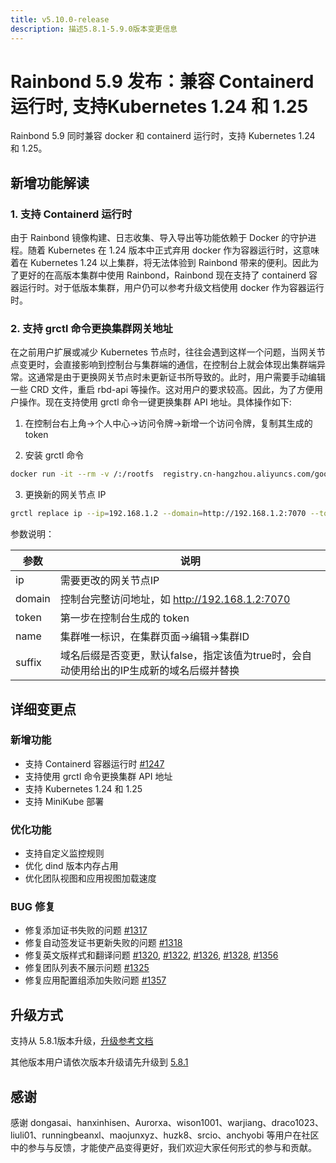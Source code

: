 ```yaml
---
title: v5.10.0-release
description: 描述5.8.1-5.9.0版本变更信息
---
```


# Rainbond 5.9 发布：兼容 Containerd 运行时, 支持Kubernetes 1.24 和 1.25

Rainbond 5.9 同时兼容 docker 和 containerd 运行时，支持 Kubernetes 1.24 和 1.25。

## 新增功能解读

### 1. 支持 Containerd 运行时

由于 Rainbond 镜像构建、日志收集、导入导出等功能依赖于 Docker 的守护进程。随着 Kubernetes 在 1.24 版本中正式弃用 docker 作为容器运行时，这意味着在 Kubernetes 1.24 以上集群，将无法体验到 Rainbond 带来的便利。因此为了更好的在高版本集群中使用 Rainbond，Rainbond 现在支持了 containerd 容器运行时。对于低版本集群，用户仍可以参考升级文档使用 docker 作为容器运行时。

### 2. 支持 grctl 命令更换集群网关地址

在之前用户扩展或减少 Kubernetes 节点时，往往会遇到这样一个问题，当网关节点变更时，会直接影响到控制台与集群端的通信，在控制台上就会体现出集群端异常。这通常是由于更换网关节点时未更新证书所导致的。此时，用户需要手动编辑一些 CRD 文件，重启 rbd-api 等操作。这对用户的要求较高。因此，为了方便用户操作。现在支持使用 grctl 命令一键更换集群 API 地址。具体操作如下:

1. 在控制台右上角->个人中心->访问令牌->新增一个访问令牌，复制其生成的 token

2. 安装 grctl 命令

```bash
docker run -it --rm -v /:/rootfs  registry.cn-hangzhou.aliyuncs.com/goodrain/rbd-grctl:v5.9.0-release copy && mv /usr/local/bin/rainbond-grctl /usr/local/bin/grctl && grctl install
```

3. 更换新的网关节点 IP

```bash
grctl replace ip --ip=192.168.1.2 --domain=http://192.168.1.2:7070 --token=<token值> --name=<集群id> --suffix=false
```

参数说明：

| 参数   | 说明                                                         |
| ------ | ------------------------------------------------------------ |
| ip     | 需要更改的网关节点IP                                         |
| domain | 控制台完整访问地址，如 http://192.168.1.2:7070               |
| token  | 第一步在控制台生成的 token                                   |
| name   | 集群唯一标识，在集群页面->编辑->集群ID                       |
| suffix | 域名后缀是否变更，默认false，指定该值为true时，会自动使用给出的IP生成新的域名后缀并替换 |


## 详细变更点

### 新增功能

- 支持 Containerd 容器运行时 [#1247](https://github.com/goodrain/rainbond/issues/1247)
- 支持使用 grctl 命令更换集群 API 地址
- 支持 Kubernetes 1.24 和 1.25
- 支持 MiniKube 部署

### 优化功能

- 支持自定义监控规则
- 优化 dind 版本内存占用
- 优化团队视图和应用视图加载速度

### BUG 修复

- 修复添加证书失败的问题 [#1317](https://github.com/goodrain/rainbond/issues/1317)
- 修复自动签发证书更新失败的问题 [#1318](https://github.com/goodrain/rainbond/issues/1318)
- 修复英文版样式和翻译问题 [#1320](https://github.com/goodrain/rainbond/issues/1320), [#1322](https://github.com/goodrain/rainbond/issues/1322), [#1326](https://github.com/goodrain/rainbond/issues/1326), [#1328](https://github.com/goodrain/rainbond/issues/1328), [#1356](https://github.com/goodrain/rainbond/issues/1356) 
- 修复团队列表不展示问题 [#1325](https://github.com/goodrain/rainbond/issues/1325) 
- 修复应用配置组添加失败问题 [#1357](https://github.com/goodrain/rainbond/issues/1357) 

## 升级方式

支持从 5.8.1版本升级，[升级参考文档](/docs/upgrade/5.9.0-upgrade/)

其他版本用户请依次版本升级请先升级到 [5.8.1](/docs/upgrade/5.8.1-upgrade/)

## 感谢

感谢 dongasai、hanxinhisen、Aurorxa、wison1001、warjiang、draco1023、liuli01、runningbeanxl、maojunxyz、huzk8、srcio、anchyobi 等用户在社区中的参与与反馈，才能使产品变得更好，我们欢迎大家任何形式的参与和贡献。
